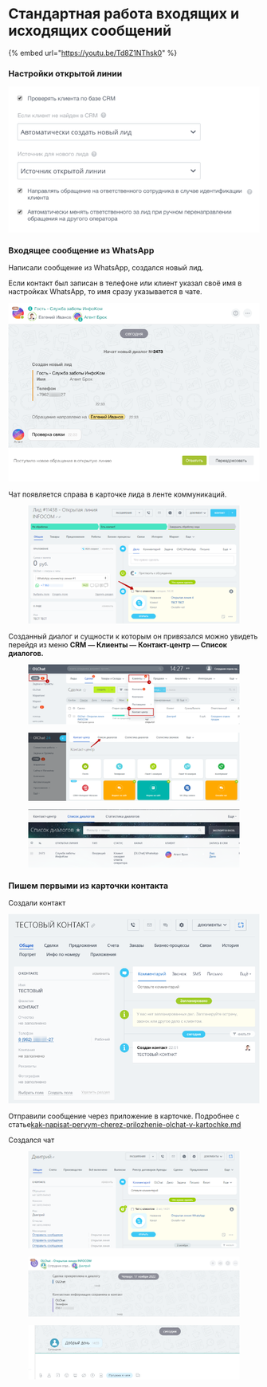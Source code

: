 # Стандартная работа входящих и исходящих сообщений

{% embed url="https://youtu.be/Td8Z1NThsk0" %}

### Настройки открытой линии

![](<../../.gitbook/assets/image (739).png>)

### Входящее сообщение из WhatsApp

Написали сообщение из WhatsApp, создался новый лид.

Если контакт был записан в телефоне или клиент указал своё имя в настройках WhatsApp, то имя сразу указывается в чате.

![](<../../.gitbook/assets/image (772).png>)

Чат появляется справа в карточке лида в ленте коммуникаций.

<figure><img src="../../.gitbook/assets/image (1094).png" alt=""><figcaption></figcaption></figure>

Созданный диалог и сущности к которым он привязался можно увидеть перейдя из меню **CRM — Клиенты — Контакт-центр — Список диалогов.**

<figure><img src="../../.gitbook/assets/image (1095).png" alt=""><figcaption></figcaption></figure>

<figure><img src="../../.gitbook/assets/image (915).png" alt=""><figcaption></figcaption></figure>

<figure><img src="../../.gitbook/assets/image (181).png" alt=""><figcaption></figcaption></figure>

### Пишем первыми из карточки контакта

Создали контакт

![](<../../.gitbook/assets/image (1069).png>)

Отправили сообщение через приложение в карточке. Подробнее с статье[kak-napisat-pervym-cherez-prilozhenie-olchat-v-kartochke.md](../../ispolzovanie/poluchenie-i-otpravka-soobshenii/kak-napisat-pervym-cherez-prilozhenie-olchat-v-kartochke.md "mention")

Создался чат

<figure><img src="../../.gitbook/assets/image (1096).png" alt=""><figcaption></figcaption></figure>

<figure><img src="../../.gitbook/assets/image (1097).png" alt=""><figcaption></figcaption></figure>

<figure><img src="../../.gitbook/assets/image (1098).png" alt=""><figcaption></figcaption></figure>
